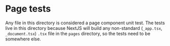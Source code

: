 # Page tests

Any file in this directory is considered a page component unit test. The tests
live in this directory because NextJS will build any non-standard (`_app.tsx`,
`_document.tsx`) `.tsx` file in the `pages` directory, so the tests need to be
somewhere else.
